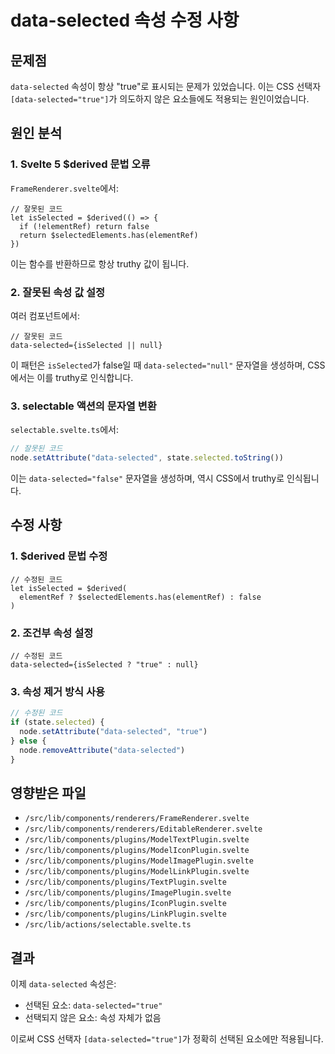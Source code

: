 # data-selected 속성 수정 사항

## 문제점
`data-selected` 속성이 항상 "true"로 표시되는 문제가 있었습니다. 이는 CSS 선택자 `[data-selected="true"]`가 의도하지 않은 요소들에도 적용되는 원인이었습니다.

## 원인 분석

### 1. Svelte 5 $derived 문법 오류
`FrameRenderer.svelte`에서:
```svelte
// 잘못된 코드
let isSelected = $derived(() => {
  if (!elementRef) return false
  return $selectedElements.has(elementRef)
})
```

이는 함수를 반환하므로 항상 truthy 값이 됩니다.

### 2. 잘못된 속성 값 설정
여러 컴포넌트에서:
```svelte
// 잘못된 코드
data-selected={isSelected || null}
```

이 패턴은 `isSelected`가 false일 때 `data-selected="null"` 문자열을 생성하며, CSS에서는 이를 truthy로 인식합니다.

### 3. selectable 액션의 문자열 변환
`selectable.svelte.ts`에서:
```typescript
// 잘못된 코드
node.setAttribute("data-selected", state.selected.toString())
```

이는 `data-selected="false"` 문자열을 생성하며, 역시 CSS에서 truthy로 인식됩니다.

## 수정 사항

### 1. $derived 문법 수정
```svelte
// 수정된 코드
let isSelected = $derived(
  elementRef ? $selectedElements.has(elementRef) : false
)
```

### 2. 조건부 속성 설정
```svelte
// 수정된 코드
data-selected={isSelected ? "true" : null}
```

### 3. 속성 제거 방식 사용
```typescript
// 수정된 코드
if (state.selected) {
  node.setAttribute("data-selected", "true")
} else {
  node.removeAttribute("data-selected")
}
```

## 영향받은 파일
- `/src/lib/components/renderers/FrameRenderer.svelte`
- `/src/lib/components/renderers/EditableRenderer.svelte`
- `/src/lib/components/plugins/ModelTextPlugin.svelte`
- `/src/lib/components/plugins/ModelIconPlugin.svelte`
- `/src/lib/components/plugins/ModelImagePlugin.svelte`
- `/src/lib/components/plugins/ModelLinkPlugin.svelte`
- `/src/lib/components/plugins/TextPlugin.svelte`
- `/src/lib/components/plugins/ImagePlugin.svelte`
- `/src/lib/components/plugins/IconPlugin.svelte`
- `/src/lib/components/plugins/LinkPlugin.svelte`
- `/src/lib/actions/selectable.svelte.ts`

## 결과
이제 `data-selected` 속성은:
- 선택된 요소: `data-selected="true"`
- 선택되지 않은 요소: 속성 자체가 없음

이로써 CSS 선택자 `[data-selected="true"]`가 정확히 선택된 요소에만 적용됩니다.